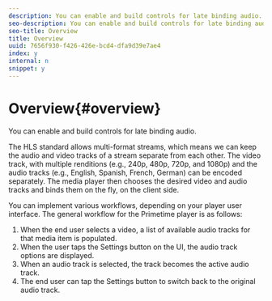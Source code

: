 ```yaml
---
description: You can enable and build controls for late binding audio.
seo-description: You can enable and build controls for late binding audio.
seo-title: Overview
title: Overview
uuid: 7656f930-f426-426e-bcd4-dfa9d39e7ae4
index: y
internal: n
snippet: y
---
```


# Overview{#overview}

You can enable and build controls for late binding audio.

The HLS standard allows multi-format streams, which means we can keep the audio and video tracks of a stream separate from each other. The video track, with multiple renditions (e.g., 240p, 480p, 720p, and 1080p) and the audio tracks (e.g., English, Spanish, French, German) can be encoded separately. The media player then chooses the desired video and audio tracks and binds them on the fly, on the client side.

You can implement various workflows, depending on your player user interface. The general workflow for the Primetime player is as follows:

1. When the end user selects a video, a list of available audio tracks for that media item is populated.
1. When the user taps the Settings button on the UI, the audio track options are displayed.
1. When an audio track is selected, the track becomes the active audio track. 
1. The end user can tap the Settings button to switch back to the original audio track.

